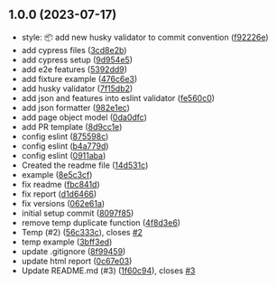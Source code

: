 ## 1.0.0 (2023-07-17)

- style: :package: add new husky validator to commit convention ([f92226e](https://github.com/manfer993/Cypress-Cucumber-Js/commit/f92226e))
- add cypress files ([3cd8e2b](https://github.com/manfer993/Cypress-Cucumber-Js/commit/3cd8e2b))
- add cypress setup ([9d954e5](https://github.com/manfer993/Cypress-Cucumber-Js/commit/9d954e5))
- add e2e features ([5392dd9](https://github.com/manfer993/Cypress-Cucumber-Js/commit/5392dd9))
- add fixture example ([476c6e3](https://github.com/manfer993/Cypress-Cucumber-Js/commit/476c6e3))
- add husky validator ([7f15db2](https://github.com/manfer993/Cypress-Cucumber-Js/commit/7f15db2))
- add json and features into eslint validator ([fe560c0](https://github.com/manfer993/Cypress-Cucumber-Js/commit/fe560c0))
- add json formatter ([982e1ec](https://github.com/manfer993/Cypress-Cucumber-Js/commit/982e1ec))
- add page object model ([0da0dfc](https://github.com/manfer993/Cypress-Cucumber-Js/commit/0da0dfc))
- add PR template ([8d9cc1e](https://github.com/manfer993/Cypress-Cucumber-Js/commit/8d9cc1e))
- config eslint ([875598c](https://github.com/manfer993/Cypress-Cucumber-Js/commit/875598c))
- config eslint ([b4a779d](https://github.com/manfer993/Cypress-Cucumber-Js/commit/b4a779d))
- config eslint ([0911aba](https://github.com/manfer993/Cypress-Cucumber-Js/commit/0911aba))
- Created the readme file ([14d531c](https://github.com/manfer993/Cypress-Cucumber-Js/commit/14d531c))
- example ([8e5c3cf](https://github.com/manfer993/Cypress-Cucumber-Js/commit/8e5c3cf))
- fix readme ([fbc841d](https://github.com/manfer993/Cypress-Cucumber-Js/commit/fbc841d))
- fix report ([d1d6466](https://github.com/manfer993/Cypress-Cucumber-Js/commit/d1d6466))
- fix versions ([062e61a](https://github.com/manfer993/Cypress-Cucumber-Js/commit/062e61a))
- initial setup commit ([8097f85](https://github.com/manfer993/Cypress-Cucumber-Js/commit/8097f85))
- remove temp duplicate function ([4f8d3e6](https://github.com/manfer993/Cypress-Cucumber-Js/commit/4f8d3e6))
- Temp (#2) ([56c333c](https://github.com/manfer993/Cypress-Cucumber-Js/commit/56c333c)), closes [#2](https://github.com/manfer993/Cypress-Cucumber-Js/issues/2)
- temp example ([3bff3ed](https://github.com/manfer993/Cypress-Cucumber-Js/commit/3bff3ed))
- update .gitignore ([8f99459](https://github.com/manfer993/Cypress-Cucumber-Js/commit/8f99459))
- update html report ([0c67e03](https://github.com/manfer993/Cypress-Cucumber-Js/commit/0c67e03))
- Update README.md (#3) ([1f60c94](https://github.com/manfer993/Cypress-Cucumber-Js/commit/1f60c94)), closes [#3](https://github.com/manfer993/Cypress-Cucumber-Js/issues/3)
